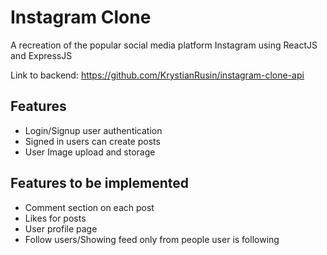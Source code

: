 # Instagram Clone

A recreation of the popular social media platform Instagram using ReactJS and ExpressJS

Link to backend: https://github.com/KrystianRusin/instagram-clone-api

## Features

- Login/Signup user authentication
- Signed in users can create posts
- User Image upload and storage

## Features to be implemented

- Comment section on each post
- Likes for posts
- User profile page
- Follow users/Showing feed only from people user is following
